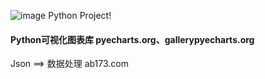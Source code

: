 ![image](https://github.com/wewayizz/Python/blob/master/python-learn/image/img1.jpg)
Python Project!

#### Python可视化图表库 pyecharts.org、gallerypyecharts.org

Json ==> 数据处理 ab173.com
